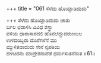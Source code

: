 +++
title = "061 ಸೆಳೆದು ಹೊಯ್ದಾಡಿದುದು"

+++
ಸೆಳೆದು ಹೊಯ್ದಾಡಿದುದು ಚಾತು  
ರ್ಬಲ ಛಡಾಳಿಸಿ ವಿವಿಧ ಶಸ್ತ್ರಾ  
ವಳಿಯ ಧಾರಾಸಾರದಲಿ ಹೊನಲೆದ್ದುದರುಣಜಲ  
ಉಳಿದರಿಬ್ಬರು ದೊರೆಗಳೆನೆ ಮು  
ಮ್ಮುಳಿತವಾದುದು ಸೇನೆ ನೃಪತಿಯ  
ಹಳಚಿದನು ಮಾದ್ರೇಶನಾವೆಡೆ ಧರ್ಮಸುತನೆನುತ      ॥61॥
